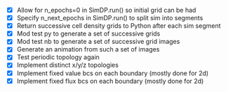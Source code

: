   - [x] Allow for n_epochs=0 in SimDP.run() so initial grid can be had
  - [x] Specify n_next_epochs in SimDP.run() to split sim into segments
  - [x] Return successive cell density grids to Python after each sim segment
  - [x] Mod test py to generate a set of successive grids
  - [x] Mod test nb to generate a set of successive grid images
  - [x] Generate an animation from such a set of images
  - [x] Test periodic topology again
  - [x] Implement distinct x/y/z topologies
  - [x] Implement fixed value bcs on each boundary (mostly done for 2d)
  - [x] Implement fixed flux bcs on each boundary (mostly done for 2d)